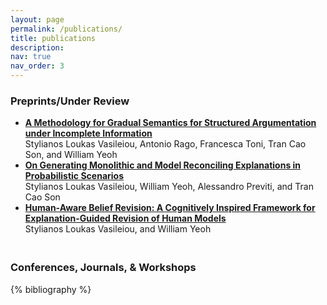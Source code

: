 ```yaml
---
layout: page
permalink: /publications/
title: publications
description:
nav: true
nav_order: 3
---
```



<!-- _pages/publications.md -->
<div class="publications">
<h3>
Preprints/Under Review
</h3> 
<ul>
<li><strong><a href="https://arxiv.org/abs/2410.22209">A Methodology for Gradual Semantics for Structured Argumentation under Incomplete Information</a></strong> <br> 
Stylianos Loukas Vasileiou, Antonio Rago, Francesca Toni, Tran Cao Son, and William Yeoh </li>
<li><strong><a href="https://arxiv.org/pdf/2405.19229">On Generating Monolithic and Model Reconciling Explanations in Probabilistic Scenarios</a></strong> <br> 
Stylianos Loukas Vasileiou, William Yeoh, Alessandro Previti, and Tran Cao Son </li>
<li><strong><a href="https://arxiv.org/pdf/2405.19238">Human-Aware Belief Revision: A Cognitively Inspired Framework for Explanation-Guided Revision of Human Models</a></strong> <br> 
Stylianos Loukas Vasileiou, and William Yeoh </li>
</ul>




<h3>
<br>
Conferences, Journals, & Workshops
</h3>
{% bibliography %}
</div>
